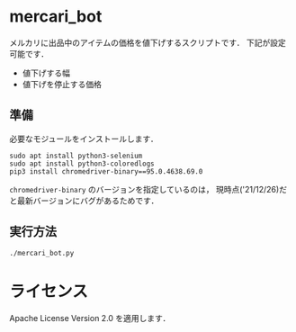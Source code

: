 # mercari_bot

メルカリに出品中のアイテムの価格を値下げするスクリプトです．
下記が設定可能です．

- 値下げする幅
- 値下げを停止する価格

## 準備

必要なモジュールをインストールします．

```
sudo apt install python3-selenium
sudo apt install python3-coloredlogs
pip3 install chromedriver-binary==95.0.4638.69.0
```

`chromedriver-binary` のバージョンを指定しているのは，
現時点('21/12/26)だと最新バージョンにバグがあるためです．

## 実行方法

`./mercari_bot.py`

# ライセンス

Apache License Version 2.0 を適用します．
